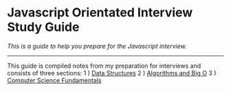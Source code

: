 # Javascript Orientated Interview Study Guide

*This is a guide to help you prepare for the Javascript interview.*

---

This guide is compiled notes from my preparation for interviews and consists of three sections:
1 ) [Data Structures]()
2 ) [Algorithms and Big O]()
3 ) [Computer Science Fundamentals]()